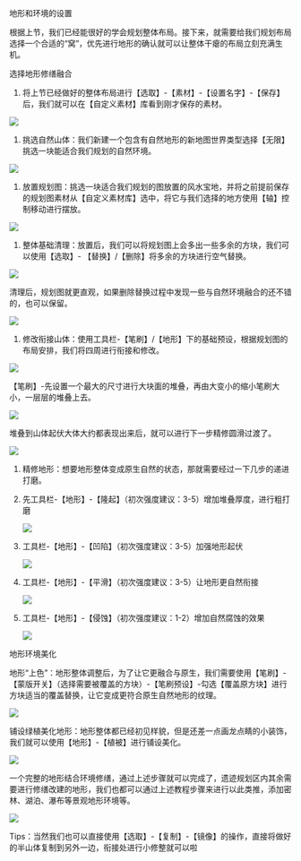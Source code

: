 地形和环境的设置

根据上节，我们已经能很好的学会规划整体布局。接下来，就需要给我们规划布局选择一个合适的“窝”，优先进行地形的确认就可以让整体干瘪的布局立刻充满生机。

选择地形修缮融合

1.  将上节已经做好的整体布局进行【选取】-【素材】-【设置名字】-【保存】后，我们就可以在【自定义素材】库看到刚才保存的素材。

![](media/c497d3dd348fef24759ef90e8132fda0.png)

1.  挑选自然山体：我们新建一个包含有自然地形的新地图世界类型选择【无限】挑选一块能适合我们规划的自然环境。

![](media/76a6fd0d91536b4f21f017032fcb440f.png)

1.  放置规划图：挑选一块适合我们规划的图放置的风水宝地，并将之前提前保存的规划图素材从【自定义素材库】选中，将它与我们选择的地方使用【轴】控制移动进行摆放。

![](media/94819cb16bfd684f9853237fb1cd00ef.png)

1.  整体基础清理：放置后，我们可以将规划图上会多出一些多余的方块，我们可以使用【选取】- 【替换】/【删除】将多余的方块进行空气替换。

![](media/ed31547f1872a2a1983b58b6c5fc4fed.png)

清理后，规划图就更直观，如果删除替换过程中发现一些与自然环境融合的还不错的，也可以保留。

![](media/fff788cf35b9b055f2ad01668a3077ac.png)

1.  修改衔接山体：使用工具栏-【笔刷】/【地形】下的基础预设，根据规划图的布局安排，我们将四周进行衔接和修改。

![](media/07f25c8dbb02bd513a13e1979328ead1.png)

【笔刷】-先设置一个最大的尺寸进行大块面的堆叠，再由大变小的缩小笔刷大小，一层层的堆叠上去。

![](media/df4d74ea6ba8e3024bf0f721bd4adf4d.png)

堆叠到山体起伏大体大约都表现出来后，就可以进行下一步精修圆滑过渡了。

![](media/943213bca03e2f3cdbd8c5914514ab07.png)

1.  精修地形：想要地形整体变成原生自然的状态，那就需要经过一下几步的递进打磨。
2.  先工具栏-【地形】-【隆起】（初次强度建议：3-5）增加堆叠厚度，进行粗打磨

    ![](media/fecc20a992ba6a58e5a7890aa63c5aab.png)

3.  工具栏-【地形】-【凹陷】（初次强度建议：3-5）加强地形起伏

    ![](media/846461be3491a16a9bbdfae9b111521a.png)

4.  工具栏-【地形】-【平滑】（初次强度建议：3-5）让地形更自然衔接

    ![](media/1e3cd9f6096c00f4e9a116edd18ffc05.png)

5.  工具栏-【地形】-【侵蚀】（初次强度建议：1-2）增加自然腐蚀的效果

    ![](media/e767a52444962750014232fd9bf9eeae.png)

地形环境美化

地形“上色”：地形整体调整后，为了让它更融合与原生，我们需要使用【笔刷】-【蒙版开关】（选择需要被覆盖的方块）-【笔刷预设】-勾选【覆盖原方块】进行方块适当的覆盖替换，让它变成更符合原生自然地形的纹理。

![](media/a3e3540a5dbf540c9214ed96c74ef269.png)

铺设绿植美化地形：地形整体都已经初见样貌，但是还差一点画龙点睛的小装饰，我们就可以使用【地形】-【植被】进行铺设美化。

![](media/e06ec398a303456e851e07c3997eaaf9.png)

一个完整的地形结合环境修缮，通过上述步骤就可以完成了，遗迹规划区内其余需要进行修缮改建的地形，我们也都可以通过上述教程步骤来进行以此类推，添加密林、湖泊、瀑布等景观地形环境等。

![](media/5f4b8edf5091a548ed740d1156a9302c.png)

Tips：当然我们也可以直接使用【选取】-【复制】-【镜像】的操作，直接将做好的半山体复制到另外一边，衔接处进行小修整就可以啦

